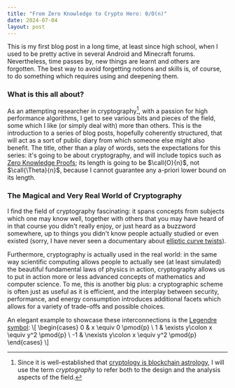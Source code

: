 ```yaml
---
title: "From Zero Knowledge to Crypto Hero: 0/O(n)"
date: 2024-07-04
layout: post
---
```


This is my first blog post in a long time, at least since high school, when I used to be pretty active in several Android and Minecraft forums.
Nevertheless, time passes by, new things are learnt and others are forgotten. The best way to avoid forgetting notions and skills is, of course, to do something which requires using and deepening them.

### What is this all about?
As an attempting researcher in cryptography[^1], with a passion for high performance algorithms, I get to see various bits and pieces of the field, some which I like (or simply deal with) more than others. 
This is the introduction to a series of blog posts, hopefully coherently structured, that will act as a sort of public diary from which someone else might also benefit.
The title, other than a play of words, sets the expectations for this series: it's going to be about cryptography, and will include topics such as [Zero Knowledge Proofs](https://en.wikipedia.org/wiki/Zero-knowledge_proof); 
its length is going to be $\call{O}{n}$, not $\call{\Theta}{n}$, because I cannot guarantee any a-priori lower bound on its length.


[^1]: Since it is well-established that [cryptology is blockchain astrology](https://youtu.be/xsmMStLKJw4?si=jsP04OYkOw1cm20u&t=2880), I will use the term *cryptography* to refer both to the design and the analysis aspects of the field.


### The Magical and Very Real World of Cryptography

I find the field of cryptography fascinating: it spans concepts from subjects which one may know well, together with others that you may have heard of in that course you didn't really enjoy, or just heard as a buzzword somewhere, up to things you didn't know people actually studied or even existed (sorry, I have never seen a documentary about [elliptic curve twists](https://en.wikipedia.org/wiki/Twists_of_elliptic_curves)).

Furthermore, cryptography is actually used in the real world: in the same way scientific computing allows people to actually see (at least simulated) the beautiful fundamental laws of physics in action, cryptography allows us to put in action more or less advanced concepts of mathematics and computer science.
To me, this is another big plus: a cryptographic scheme is often just as useful as it is efficient, and the interplay between security, performance, and energy consumption introduces additional facets which allows for a variety of trade-offs and possible choices.

An elegant example to showcase these interconnections is the [Legendre symbol](https://en.wikipedia.org/wiki/Legendre_symbol):
\\[
\begin{cases}
    0  & x \equiv 0 \pmod{p} \\
    1  & \exists y\colon x \equiv y^2 \pmod{p} \\
    -1 & \nexists y\colon x \equiv y^2 \pmod{p}
\end{cases}
\\]
